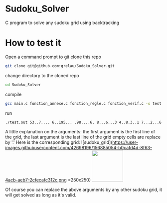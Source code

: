 # Sudoku_Solver
C program to solve any sudoku grid using backtracking

# How to test it
Open a command prompt to git clone this repo
```bash
git clone git@github.com:grelau/Sudoku_Solver.git
```
change directory to the cloned repo
```bash
cd Sudoku_Solver
```
compile
```bash
gcc main.c fonction_annexe.c fonction_regle.c fonction_verif.c -o test.out
```

run
```bash
./test.out 53..7.... 6..195... .98....6. 8...6...3 4..8.3..1 7...2...6 .6....28. ...419..5 ....8..79
```
A little explanation on the arguments:
the first argument is the first line of the grid,
the last argument is the last line of the grid
empty cells are replace by '.'
Here is the corresponding grid:
![sudoku_grid](https://user-images.githubusercontent.com/42698196/156885054-b0cafd4d-8f63-4acb-aeb7-2cfecafc312c.png =250x250)
<img src="https://user-images.githubusercontent.com/42698196/156885054-b0cafd4d-8f63-4acb-aeb7-2cfecafc312c.png" width="100" height="100">

Of course you can replace the above arguments by any other sudoku grid, it will get solved as long as it's valid.
